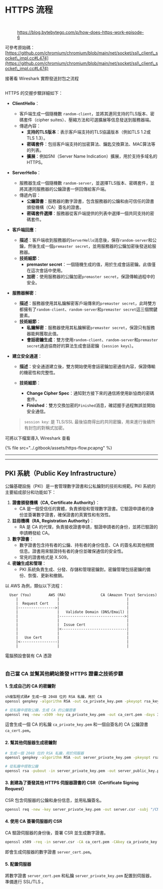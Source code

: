 # HTTPS 流程

<figure><img src="../.gitbook/assets/截圖 2024-07-13 下午10.39.28.png" alt=""><figcaption></figcaption></figure>

<figure><img src="../.gitbook/assets/截圖 2024-07-14 上午9.53.26.png" alt=""><figcaption><p><a href="https://blog.bytebytego.com/p/how-does-https-work-episode-6">https://blog.bytebytego.com/p/how-does-https-work-episode-6</a></p></figcaption></figure>

可參考原始碼：[https://github.com/chromium/chromium/blob/main/net/socket/ssl\_client\_socket\_impl.cc#L474](https://github.com/chromium/chromium/blob/main/net/socket/ssl\_client\_socket\_impl.cc#L474)

接著看 Wireshark 實際發送封包之流程

<figure><img src="../.gitbook/assets/截圖 2024-07-14 上午9.52.23.png" alt=""><figcaption></figcaption></figure>

HTTPS 的交握步驟詳細如下：

* **ClientHello**：
  * 客戶端生成一個隨機數 `random-client`，並將其連同支持的TLS版本、密碼套件（cipher suites）、壓縮方法和可選擴展等信息發送到服務器端。
  * 傳遞內容：
    * **支持的TLS版本**：表示客戶端支持的TLS協議版本（例如TLS 1.2或TLS 1.3）。
    * **密碼套件**：包括客戶端支持的加密算法、鑰匙交換算法、MAC算法等的列表。
    * **擴展**：例如SNI（Server Name Indication）擴展，用於支持多域名的HTTPS。
* **ServerHello**：
  * 服務器生成一個隨機數 `random-server`，並選擇TLS版本、密碼套件，並將其連同服務器的公鑰證書一併回傳給客戶端。
  * 傳遞內容：
    * **公鑰證書**：服務器的數字證書，包含服務器的公鑰和由可信任的證書頒發機構（CA）簽名的證書。
    * **密碼套件選擇**：服務器從客戶端提供的列表中選擇一個共同支持的密碼套件。
* **客戶端回應**：
  * **描述**：客戶端收到服務器的`ServerHello`消息後，保存`random-server`和公鑰，然後生成一個`premaster secret`，並用服務器的公鑰加密後發送給服務器。
  * **技術細節**：
    * **premaster secret**：一個隨機生成的值，用於生成會話密鑰。此值僅在這次會話中使用。
    * **加密**：使用服務器的公鑰加密`premaster secret`，保證傳輸過程中的安全。
* **服務器解密**：
  * **描述**：服務器使用其私鑰解密客戶端傳來的`premaster secret`，此時雙方都擁有了`random-client`、`random-server`和`premaster secret`這三個關鍵要素。
  * **技術細節**：
    * **私鑰解密**：服務器使用其私鑰解密`premaster secret`，保證只有服務器能夠獲取此值。
    * **會話密鑰生成**：雙方使用`random-client`、`random-server`和`premaster secret`通過協商好的算法生成會話密鑰（`session keys`）。
*   **建立安全通道**：

    * **描述**：安全通道建立後，雙方開始使用會話密鑰加密通信內容，保證傳輸的機密性和完整性。
    *   **技術細節**：

        * **Change Cipher Spec**：通知對方接下來的通信將使用新協商的密碼套件。
        * **Finished**：雙方交換加密的`Finished`消息，確認握手過程無誤並開始安全通信。



    > `session key`: 是 TLS/SSL 最後協商得出的共同密鑰，用来進行後續所有封包的對稱式加密。

可將以下檔案導入 Wireshark 查看

{% file src="../.gitbook/assets/https-flow.pcapng" %}

***

***

## **PKI 系統（Public Key Infrastructure）**

公鑰基礎設施（PKI）是一套管理數字證書和公私鑰對的技術和規範。PKI 系統的主要組成部分和功能如下：

1. **證書頒發機構（CA, Certificate Authority）**：
   * CA 是一個受信任的實體，負責頒發和管理數字證書。它驗證申請者的身份並簽署數字證書，確保證書的真實性和有效性。
2. **註冊機構（RA, Registration Authority）**：
   * RA 是 CA 的代理，負責接收證書申請，驗證申請者的身份，並將已驗證的申請轉發給 CA。
3. **數字證書**：
   * 數字證書包含持有者的公鑰、持有者的身份信息、CA 的簽名和其他相關信息。證書用來驗證持有者的身份並確保通信的安全性。
   * 常見的證書格式是 X.509。
4. **密鑰生成和管理**：
   * PKI 系統負責生成、分發、存儲和管理密鑰對。密鑰管理包括密鑰的備份、恢復、更新和撤銷。

以 AWS 為例，類似以下流程：

```
  User (You)        AWS (RA)                CA (Amazon Trust Services)
     |                  |                               |
     |  Request Cert    |                               |
     |----------------->|                               |
     |                  |   Validate Domain (DNS/Email) |
     |                  |------------------------------>|
     |                  |                               |
     |                  |  Issue Cert                   |
     |                  |<------------------------------|
     |                  |                               |
     |   Use Cert       |                               |
     |<-----------------|                               |
     |                  |                               |

```

電腦預設會裝有 CA 憑證

<figure><img src="../.gitbook/assets/截圖 2024-07-14 上午10.48.49.png" alt=""><figcaption></figcaption></figure>

### **自己當 CA 並幫其他網站簽發 HTTPS 證書之技術步驟**

#### 1. 生成自己的 CA 的密鑰對

```sh
sh複製程式碼# 生成一個 2048 位的 RSA 私鑰，用於 CA
openssl genpkey -algorithm RSA -out ca_private_key.pem -pkeyopt rsa_keygen_bits:2048

# 從私鑰中提取公鑰，生成 CA 的公鑰證書
openssl req -new -x509 -key ca_private_key.pem -out ca_cert.pem -days 3650 -subj "/CN=My CA"
```

這會生成一個 CA 的私鑰 `ca_private_key.pem` 和一個自簽名的 CA 公鑰證書 `ca_cert.pem`。

#### 2. 幫其他伺服器生成密鑰對

```sh
# 生成一個 2048 位的 RSA 私鑰，用於伺服器
openssl genpkey -algorithm RSA -out server_private_key.pem -pkeyopt rsa_keygen_bits:2048

# 從私鑰中提取公鑰
openssl rsa -pubout -in server_private_key.pem -out server_public_key.pem
```

#### 3. 創建為了簽發其他 HTTPS 伺服器證書的 CSR（Certificate Signing Request）

CSR 包含伺服器的公鑰和身份信息，並用私鑰簽名。

```sh
openssl req -new -key server_private_key.pem -out server.csr -subj "/CN=www.example.com"
```

#### 4. 使用 CA 簽署伺服器的 CSR

CA 驗證伺服器的身份後，簽署 CSR 並生成數字證書。

```sh
openssl x509 -req -in server.csr -CA ca_cert.pem -CAkey ca_private_key.pem -CAcreateserial -out server_cert.pem -days 365
```

即會生成伺服器的數字證書 `server_cert.pem`。

#### 5. 配置伺服器

將數字證書 `server_cert.pem` 和私鑰 `server_private_key.pem` 配置到伺服器，準備進行 SSL/TLS 。
